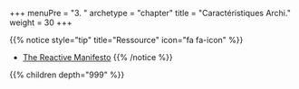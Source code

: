 +++
menuPre = "3. "
archetype = "chapter"
title = "Caractéristiques Archi."
weight = 30
+++

{{% notice style="tip" title="Ressource" icon="fa fa-icon" %}}

- [The Reactive Manifesto](https://www.reactivemanifesto.org/fr)
  {{% /notice %}}

{{% children depth="999" %}}

